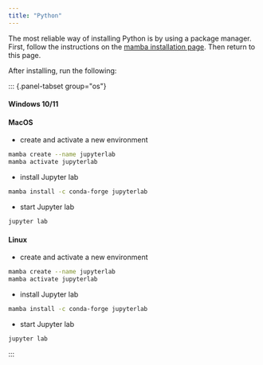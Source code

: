 ```yaml
---
title: "Python"
---
```


The most reliable way of installing Python is by using a package manager. First, follow the instructions on the [mamba installation page](mamba.md). Then return to this page.

After installing, run the following:

::: {.panel-tabset group="os"}
#### Windows 10/11

#### MacOS

* create and activate a new environment

```bash
mamba create --name jupyterlab
mamba activate jupyterlab
```

* install Jupyter lab

```bash
mamba install -c conda-forge jupyterlab
```

* start Jupyter lab

```bash
jupyter lab
```

#### Linux


* create and activate a new environment

```bash
mamba create --name jupyterlab
mamba activate jupyterlab
```

* install Jupyter lab

```bash
mamba install -c conda-forge jupyterlab
```

* start Jupyter lab

```bash
jupyter lab
```

:::
